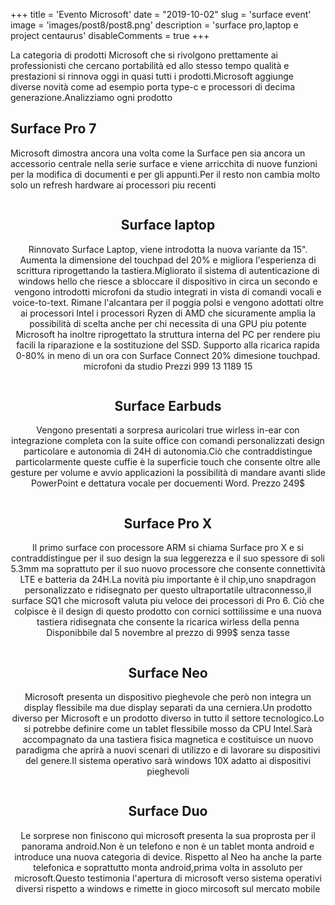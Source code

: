 +++ 
title = 'Evento Microsoft'
date = "2019-10-02"
slug = 'surface event' 
image = 'images/post8/post8.png' 
description = 'surface pro,laptop e project centaurus' 
disableComments = true
+++

La categoria di prodotti Microsoft che si rivolgono prettamente ai professionisti che cercano portabilità ed allo stesso tempo qualità e prestazioni si rinnova oggi in quasi tutti i prodotti.Microsoft aggiunge diverse novità come ad esempio porta type-c e processori di decima generazione.Analizziamo ogni prodotto

Surface Pro 7
-------------

Microsoft dimostra ancora una volta come la Surface pen sia ancora un accessorio centrale nella serie surface e viene arricchita di nuove funzioni per la modifica di documenti e per gli appunti.Per il resto non cambia molto solo un refresh hardware ai processori piu recenti
<div align="center">
<a class="image main" href="https://res.cloudinary.com/maltob03/image/upload/v1570025119/post8/2019-10-01-image-19_iy6kur.jpg" data-lightbox="post2"><img class="image main" src="https://res.cloudinary.com/maltob03/image/upload/v1570025119/post8/2019-10-01-image-19_iy6kur.jpg" alt="" width="" height="" /></a>


Surface laptop
--------------
Rinnovato Surface Laptop, viene introdotta la nuova variante da 15". Aumenta la dimensione del touchpad del 20% e migliora l'esperienza di scrittura riprogettando la tastiera.Migliorato il sistema di autenticazione di windows hello che riesce a sbloccare il dispositivo in circa un secondo e vengono introdotti microfoni da studio integrati in vista di comandi vocali e voice-to-text.
Rimane l'alcantara per il poggia polsi e vengono adottati oltre ai processori Intel i processori Ryzen di AMD che sicuramente amplia la possibilità di scelta anche per chi necessita di una GPU piu potente
Microsoft ha inoltre riprogettato la struttura interna del PC per rendere piu facili la riparazione e la sostituzione del SSD. 
Supporto alla ricarica rapida 0-80% in meno di un ora con Surface Connect
20% dimesione touchpad.
microfoni da studio
Prezzi 999 13
1189 15

<div align="center">
<a class="image main" href="https://res.cloudinary.com/maltob03/image/upload/v1570029253/post8/1-83_tw8wh6.jpg" data-lightbox="post2"><img class="image main" src="https://res.cloudinary.com/maltob03/image/upload/v1570029253/post8/1-83_tw8wh6.jpg" alt="" width="" height="" /></a>
</div>



Surface Earbuds
---------------
Vengono presentati a sorpresa auricolari true wirless in-ear con integrazione completa con la suite office con comandi personalizzati design particolare e autonomia di 24H di autonomia.Ciò che contraddistingue particolarmente queste cuffie è la superficie touch che consente oltre alle gesture per volume e avvio applicazioni la possibilità di mandare avanti slide PowerPoint e dettatura vocale per docuementi Word. Prezzo 249$

<div align="center">
<a class="image main" href="https://res.cloudinary.com/maltob03/image/upload/v1570028230/post8/Screen_Shot_2019_10_02_at_10.36.15_AM.5_ysutlx.jpg" data-lightbox="post2"><img class="image main" src="https://res.cloudinary.com/maltob03/image/upload/v1570028230/post8/Screen_Shot_2019_10_02_at_10.36.15_AM.5_ysutlx.jpg" alt="" width="" height="" /></a>
</div>



Surface Pro X
-------------
Il primo surface con processore ARM si chiama Surface pro X e si contraddistingue per il suo design la sua leggerezza e il suo spessore di soli 5.3mm ma soprattuto per il suo nuovo processore che consente connettività LTE e batteria da 24H.La novità piu importante è il chip,uno snapdragon personalizzato e ridisegnato per questo ultraportatile ultraconnesso,il surface SQ1 che microsoft valuta piu veloce dei processori di Pro 6.
Ciò che colpisce è il design di questo prodotto con cornici sottilissime e una nuova tastiera ridisegnata che consente la ricarica wirless della penna
Disponibbile  dal 5 novembre al prezzo di 999$ senza tasse


<div align="center">
<a class="image main" href="https://res.cloudinary.com/maltob03/image/upload/v1570029150/post8/surface-pro-x-1n_pgt4wi.png" data-lightbox="post2"><img class="image main" src="https://res.cloudinary.com/maltob03/image/upload/v1570029150/post8/surface-pro-x-1n_pgt4wi.png" alt="" width="" height="" /></a>
</div>

Surface Neo
-----------

Microsoft presenta un dispositivo pieghevole che però non integra un display flessibile ma due display separati da una cerniera.Un prodotto diverso per Microsoft
e un prodotto diverso in tutto il settore tecnologico.Lo si potrebbe definire come un tablet flessibile mosso da CPU Intel.Sarà accompagnato da una tastiera fisica magnetica e costituisce un nuovo paradigma che aprirà a nuovi scenari di utilizzo e di lavorare su dispositivi del genere.Il sistema operativo sarà windows 10X adatto ai dispositivi pieghevoli

<div align="center">
<a class="image main" href="https://res.cloudinary.com/maltob03/image/upload/v1570030186/post8/surface-neo-screengrab_xzdyj6.webp" data-lightbox="post2"><img class="image main" src="https://res.cloudinary.com/maltob03/image/upload/v1570030186/post8/surface-neo-screengrab_xzdyj6.webp" alt="" width="" height="" /></a>
</div>

<div align="center">
<a class="image main" href="https://res.cloudinary.com/maltob03/image/upload/v1570030186/post8/Surface-Neo_slkhds.jpg" data-lightbox="post2"><img class="image main" src="https://res.cloudinary.com/maltob03/image/upload/v1570030186/post8/Surface-Neo_slkhds.jpg" alt="" width="" height="" /></a>
</div>



Surface Duo
-----------
Le sorprese non finiscono qui microsoft presenta la sua proprosta per il panorama android.Non è un telefono e non è un tablet monta android e introduce una nuova categoria di device. Rispetto al Neo ha anche la parte telefonica e soprattutto monta android,prima volta in assoluto per microsoft.Questo testimonia l'apertura di microsoft verso sistema operativi diversi rispetto a windows e rimette in gioco mircosoft sul mercato mobile

<div align="center">
<a class="image main" href="https://res.cloudinary.com/maltob03/image/upload/v1570030309/post8/Untitled_2.0_jez9za.jpg" data-lightbox="post2"><img class="image main" src="https://res.cloudinary.com/maltob03/image/upload/v1570030309/post8/Untitled_2.0_jez9za.jpg " alt="" width="" height="" /></a>
</div>

